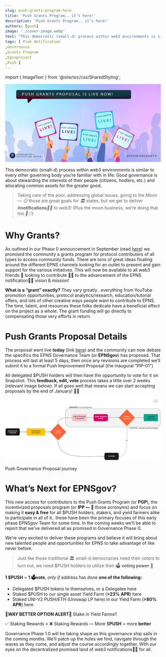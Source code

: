 ```yaml
---
slug: push-grants-program-here
title: 'Push Grants Program.. it’s here!'
description: 'Push Grants Program.. it’s here!'
authors: [push]
image: './cover-image.webp'
text: "This democratic (small-d) process within web3 environments is similar to every other governing body you’re familiar with in life. Good governance is about stewarding the interests of their people (citizens, hodlers, etc.) and allocating common assets for the greater good."
tags: [ Push Notification
,Governance
,Grants Program
,Epnsproject
,Push ]
---
```


import { ImageText } from '@site/src/css/SharedStyling';

![Cover image of Push Grants Program.. it’s here!](./cover-image.webp)

<!--truncate-->

This democratic (small-d) process within web3 environments is similar to every other governing body you’re familiar with in life. Good governance is about stewarding the interests of their people (citizens, hodlers, etc.) and allocating common assets for the greater good.

> Taking care of the poor, addressing global issues, going to the Moon — _😑_ those are great goals for _🏛_ states, but we get to deliver #**notifications**_🔔🔕_ to web3! (Plus the moon business, we’re doing that too _🚀🌕_)

# Why Grants?

As outlined in our Phase 0 announcement in September (read [here](https://medium.com/ethereum-push-notification-service/epns-governance-goes-live-lets-push-for-progressive-decentralized-governance-7448b58b89b4)) we promised the community a grants program for protocol contributors of all types to access community funds. There are tons of great ideas floating around the different EPNS channels looking for an outlet to present and gain support for the various initiatives. This will now be available to all web3 friends 🤝 looking to contribute 👨‍💻 to the advancement of the EPNS notification🔔🔕 vision & mission!

**What is a “grant” exactly?** They vary greatly.. everything from YouTube promotion opportunities, protocol analytics/research, education/tutorial offers, and lots of other creative ways people want to contribute to EPNS. The time, talent, and resources these folks dedicate have a beneficial effect on the project as a whole. The grant funding will go directly to compensating those very efforts in return.

# Push Grants Proposal Details

The proposal went live **today** (link [here](https://gov.epns.io/t/draft-proposal-push-grants/396?u=blakeburrito_epns)) and the community can now debate the specifics the EPNS Governance Team (or **EPNSgov**) has proposed. That process will last at least 5 days, then once any revisions are completed we’ll submit it to a formal Push Improvement Proposal (the inaugural “PIP-01”)

All delegated $PUSH holders will then have the opportunity to vote for it on Snapshot. This **feedback, edit, vote** process takes a little over 2 weeks (relevant image below). If all goes well that means we can start accepting proposals by the end of January! 🤗🥳

![First image of Push Grants Program.. it’s here!](./image-1.webp)

Push Governance Proposal journey

# What’s Next for EPNSgov?

This new access for contributors to the Push Grants Program (or **PGP**), the incentivized proposals program (or **IPP — 💙** those acronyms) and focus on making it **easy & free** for all $PUSH holders, stakers, and yield farmers alike to participate in all of it.. these have been the primary focuses of this early phase EPNSgov Team for some time. In the coming weeks we’ll be able to report that we’ve delivered all as promised in Governance Phase 0.

We’re very excited to deliver these programs and believe it will bring about new talented people and opportunities for EPNS to take advantage of like never before.

> Just like those traditional 🏛 small-d democracies need their voters to turn out, we need $PUSH holders to utilize their 🗳 **voting power** 💪

**1 $PUSH** = **1 🗳vote**, _only if_ address has done **one of the following:**

- Delegated $PUSH tokens to themselves, or a Delegatee here
- Staked $PUSH to our single asset Yield Farm (**\>23% APR**) here
- Staked UNI-V2 PUSH/ETH (Uniswap LP here) in our Yield Farm (**\>80% APR**) here

🚨**_WAY_ BETTER OPTION ALERT**🚨 Stake in Yield Farms!!

✅ Staking Rewards > ❌ Staking Rewards — More $**PUSH** = more **better**

Governance Phase 1.0 will be taking shape as this governance ship sails in the coming months. We’ll patch up the holes we find, navigate through the waves as they come, and adjust the course accordingly together. With our eyes on the decentralized promised land of web3 notifications🔔🔕 for all.
